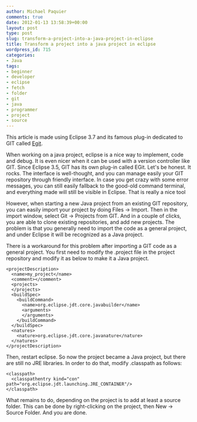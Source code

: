```yaml
---
author: Michael Paquier
comments: true
date: 2012-01-13 13:58:39+00:00
layout: post
type: post
slug: transform-a-project-into-a-java-project-in-eclipse
title: Transform a project into a java project in eclipse
wordpress_id: 715
categories:
- Java
tags:
- beginner
- developer
- eclipse
- fetch
- folder
- git
- java
- programmer
- project
- source
---
```


This article is made using Eclipse 3.7 and its famous plug-in dedicated to GIT called [Egit](http://eclipse.org/egit/
).

When working on a java project, eclipse is a nice way to implement, code and debug. It is even nicer when it can be used with a version controller like GIT. Since Eclipse 3.5, GIT has its own plug-in called EGit. Let's be honest. It rocks. The interface is well-thought, and you can manage easily your GIT repository through friendly interface. In case you get crazy with some error messages, you can still easily fallback to the good-old command terminal, and everything made will still be visible in Eclipse. That is really a nice tool

However, when starting a new Java project from an existing GIT repository, you can easily import your project by doing Files -> Import. Then in the import window, select Git -> Projects from GIT.
And in a couple of clicks, you are able to clone existing repositories, and add new projects. The problem is that you generally need to import the code as a general project, and under Eclipse it will be recognized as a Java project.

There is a workaround for this problem after importing a GIT code as a general project. You first need to modify the .project file in the project repository and modify it as below to make it a Java project.

    <projectDescription>
      <name>my_project</name>
      <comment></comment>
      <projects>
      </projects>
      <buildSpec>
        <buildCommand>
          <name>org.eclipse.jdt.core.javabuilder</name>
          <arguments>
          </arguments>
        </buildCommand>
      </buildSpec>
      <natures>
        <nature>org.eclipse.jdt.core.javanature</nature>
      </natures>
    </projectDescription>

Then, restart eclipse. So now the project became a Java project, but there are still no JRE libraries.
In order to do that, modify .classpath as follows:

    <classpath>
      <classpathentry kind="con" path="org.eclipse.jdt.launching.JRE_CONTAINER"/>
    </classpath>

What remains to do, depending on the project is to add at least a source folder. This can be done by right-clicking on the project, then New -> Source Folder.
And you are done.
